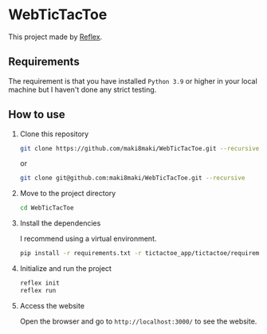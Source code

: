 # WebTicTacToe

This project made by [Reflex](https://reflex.dev/).

## Requirements

The requirement is that you have installed `Python 3.9` or higher in your local machine but I haven't done any strict testing.

## How to use

1. Clone this repository

    ```bash
    git clone https://github.com/maki8maki/WebTicTacToe.git --recursive
    ```

    or

    ```bash
    git clone git@github.com:maki8maki/WebTicTacToe.git --recursive
    ```

2. Move to the project directory

   ```bash
   cd WebTicTacToe
   ```

3. Install the dependencies

    I recommend using a virtual environment.

    ```bash
    pip install -r requirements.txt -r tictactoe_app/tictactoe/requirements.txt
    ```

4. Initialize and run the project

   ```bash
   reflex init
   reflex run
   ```

5. Access the website

   Open the browser and go to `http://localhost:3000/` to see the website.
